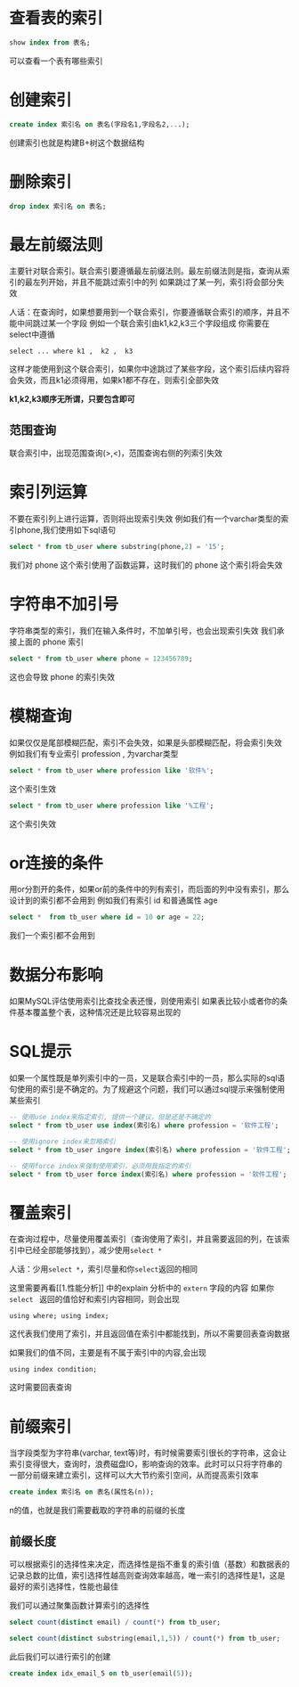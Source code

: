 # 查看表的索引
```sql
show index from 表名;
```
可以查看一个表有哪些索引

# 创建索引
```sql
create index 索引名 on 表名(字段名1,字段名2,...);
```
创建索引也就是构建B+树这个数据结构

# 删除索引
```sql
drop index 索引名 on 表名;
```

# 最左前缀法则
主要针对联合索引。联合索引要遵循最左前缀法则。最左前缀法则是指，查询从索引的最左列开始，并且不能跳过索引中的列
如果跳过了某一列，索引将会部分失效

人话：在查询时，如果想要用到一个联合索引，你要遵循联合索引的顺序，并且不能中间跳过某一个字段
例如一个联合索引由k1,k2,k3三个字段组成
你需要在select中遵循
```
select ... where k1 ,  k2 ,  k3
```
这样才能使用到这个联合索引，如果你中途跳过了某些字段，这个索引后续内容将会失效，而且k1必须得用，如果k1都不存在，则索引全部失效

**k1,k2,k3顺序无所谓，只要包含即可**

## 范围查询
联合索引中，出现范围查询(>,<)，范围查询右侧的列索引失效

# 索引列运算
不要在索引列上进行运算，否则将出现索引失效
例如我们有一个varchar类型的索引phone,我们使用如下sql语句
```sql
select * from tb_user where substring(phone,2) = '15';
```
我们对 phone 这个索引使用了函数运算，这时我们的 phone 这个索引将会失效

# 字符串不加引号
字符串类型的索引，我们在输入条件时，不加单引号，也会出现索引失效
我们承接上面的 phone 索引
```sql
select * from tb_user where phone = 123456789;
```
这也会导致 phone 的索引失效 

# 模糊查询
如果仅仅是尾部模糊匹配，索引不会失效，如果是头部模糊匹配，将会索引失效
例如我们有专业索引 profession , 为varchar类型
```sql
select * from tb_user where profession like '软件%';
```
这个索引生效

```sql
select * from tb_user where profession like '%工程';
```
这个索引失效

# or连接的条件
用or分割开的条件，如果or前的条件中的列有索引，而后面的列中没有索引，那么设计到的索引都不会用到
例如我们有索引 id 
和普通属性 age
```sql
select *  from tb_user where id = 10 or age = 22;
```
我们一个索引都不会用到

# 数据分布影响
如果MySQL评估使用索引比查找全表还慢，则使用索引
如果表比较小或者你的条件基本覆盖整个表，这种情况还是比较容易出现的

# SQL提示
如果一个属性既是单列索引中的一员，又是联合索引中的一员，那么实际的sql语句使用的索引是不确定的。为了规避这个问题，我们可以通过sql提示来强制使用某些索引
```sql
-- 使用use index来指定索引, 提供一个建议，但是还是不确定的
select * from tb_user use index(索引名) where profession = '软件工程';

-- 使用ignore index来忽略索引
select * from tb_user ingore index(索引名) where profession = '软件工程';

-- 使用force index来强制使用索引，必须用我指定的索引
select * from tb_user force index(索引名) where profession = '软件工程';
```


# 覆盖索引
在查询过程中，尽量使用覆盖索引（查询使用了索引，并且需要返回的列，在该索引中已经全部能够找到），减少使用`select *`

人话：少用`select *`，索引尽量和你`select`返回的相同

这里需要再看[[1.性能分析]] 中的explain 分析中的 `extern` 字段的内容
如果你`select ` 返回的值恰好和索引内容相同，则会出现
```
using where; using index;
```
这代表我们使用了索引，并且返回值在索引中都能找到，所以不需要回表查询数据

如果我们的值不同，主要是有不属于索引中的内容,会出现
```
using index condition;
```
这时需要回表查询

# 前缀索引

当字段类型为字符串(varchar, text等)时，有时候需要索引很长的字符串，这会让索引变得很大，查询时，浪费磁盘IO，影响查询的效率。此时可以只将字符串的一部分前缀来建立索引，这样可以大大节约索引空间，从而提高索引效率
```sql
create index 索引名 on 表名(属性名(n));
```
n的值，也就是我们需要截取的字符串的前缀的长度

## 前缀长度
可以根据索引的选择性来决定，而选择性是指不重复的索引值（基数）和数据表的记录总数的比值，索引选择性越高则查询效率越高，唯一索引的选择性是1，这是最好的索引选择性，性能也最佳

我们可以通过聚集函数计算索引的选择性
```sql
select count(distinct email) / count(*) from tb_user;

select count(distinct substring(email,1,5)) / count(*) from tb_user;
```

此后我们可以进行索引的创建
```sql
create index idx_email_5 on tb_user(email(5));
```

